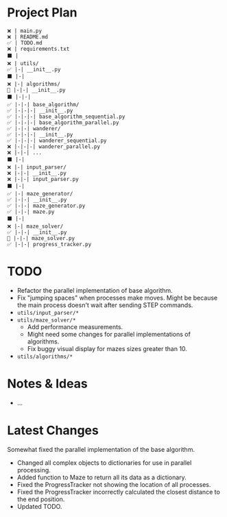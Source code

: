 # Project Plan
```
❌ | main.py
❌ | README.md
✅ | TODO.md
❌ | requirements.txt
⬛ |
❌ | utils/
✅ |-| __init__.py
⬛ |-|
❌ |-| algorithms/
🔄 |-|-| __init__.py
⬛ |-|-|
✅ |-|-| base_algorithm/
✅ |-|-|-| __init__.py
✅ |-|-|-| base_algorithm_sequential.py
✅ |-|-|-| base_algorithm_parallel.py
✅ |-|-| wanderer/
✅ |-|-|-| __init__.py
✅ |-|-|-| wanderer_sequential.py
❌ |-|-|-| wanderer_parallel.py
❌ |-|-| ...
⬛ |-|
❌ |-| input_parser/
❌ |-|-| __init__.py
❌ |-|-| input_parser.py
⬛ |-|
✅ |-| maze_generator/
✅ |-|-| __init__.py
✅ |-|-| maze_generator.py
✅ |-|-| maze.py
⬛ |-|
❌ |-| maze_solver/
✅ |-|-| __init__.py
🔄 |-|-| maze_solver.py
✅ |-|-| progress_tracker.py
```

# TODO
- Refactor the parallel implementation of base algorithm.
- Fix "jumping spaces" when processes make moves. Might be because the main process doesn't wait after sending STEP commands.
- `utils/input_parser/*`
- `utils/maze_solver/*`
  - Add performance measurements.
  - Might need some changes for parallel implementations of algorithms.
  - Fix buggy visual display for mazes sizes greater than 10.
- `utils/algorithms/*`

# Notes & Ideas
- ...

# Latest Changes
Somewhat fixed the parallel implementation of the base algorithm.

- Changed all complex objects to dictionaries for use in parallel processing.
- Added function to Maze to return all its data as a dictionary.
- Fixed the ProgressTracker not showing the location of all processes.
- Fixed the ProgressTracker incorrectly calculated the closest distance to the end position.
- Updated TODO.